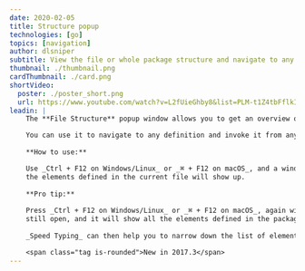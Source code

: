 ```yaml
---
date: 2020-02-05
title: Structure popup
technologies: [go]
topics: [navigation]
author: dlsniper
subtitle: View the file or whole package structure and navigate to any element
thumbnail: ./thumbnail.png
cardThumbnail: ./card.png
shortVideo:
  poster: ./poster_short.png
  url: https://www.youtube.com/watch?v=L2fUieGhby8&list=PLM-t1Z4tbFflkIOaap4P-BV30ZrZwrDld&index=13
leadin: |
    The **File Structure** popup window allows you to get an overview of all the elements defined in a file or a package.

    You can use it to navigate to any definition and invoke it from anywhere.
    
    **How to use:**

    Use _Ctrl + F12 on Windows/Linux_ or _⌘ + F12 on macOS_, and a window with all
    the elements defined in the current file will show up.
    
    **Pro tip:**
    
    Press _Ctrl + F12 on Windows/Linux_ or _⌘ + F12 on macOS_, again with the window
    still open, and it will show all the elements defined in the package of the current file.
    
    _Speed Typing_ can then help you to narrow down the list of elements to the one that you need.

    <span class="tag is-rounded">New in 2017.3</span>
---
```

